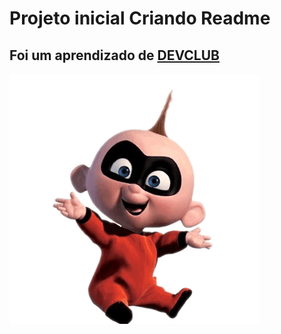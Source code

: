 <h1> Projeto inicial Criando Readme</h1>
<h2> Foi um aprendizado de <a href="www.devclub.com.br">DEVCLUB</a></h2>
<img src="./baby.png">
